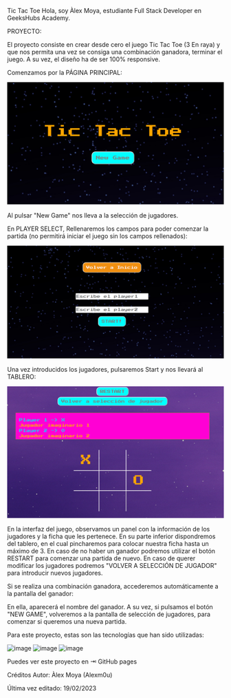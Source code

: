 Tic Tac Toe
Hola, soy Àlex Moya, estudiante Full Stack Developer en GeeksHubs Academy.

PROYECTO:

El proyecto consiste en crear desde cero el juego Tic Tac Toe (3 En raya) y que nos permita una vez se consiga una combinación ganadora, terminar el juego. A su vez, el diseño ha de ser 100% responsive.

Comenzamos por la PÁGINA PRINCIPAL:

![imagen](./img/INDEX.PNG)

Al pulsar "New Game" nos lleva a la selección de jugadores.

En PLAYER SELECT, Rellenaremos los campos para poder comenzar la partida (no permitirá iniciar el juego sin los campos rellenados):

![imagen](./img/playerselect.PNG)

Una vez introducidos los jugadores, pulsaremos Start y nos llevará al TABLERO: 

![imagen](./img/tablero.PNG)

En la interfaz del juego,  observamos un panel con la información de los jugadores y la ficha que les pertenece. En su parte inferior dispondremos del tablero, en el cual pincharemos para colocar nuestra ficha hasta un máximo de 3. En caso de no haber un ganador
podremos utilizar el botón RESTART para comenzar una partida de nuevo. En caso de querer modificar los jugadores podremos "VOLVER A SELECCIÓN DE JUGADOR" para introducir nuevos jugadores.

Si se realiza una combinación ganadora, accederemos automáticamente a la pantalla del ganador:



En ella, aparecerá el nombre del ganador. A su vez, si pulsamos el botón "NEW GAME", volveremos  a la pantalla de selección de jugadores, para comenzar si queremos una nueva partida.


Para este proyecto, estas son las tecnologías que han sido utilizadas:

![image](https://user-images.githubusercontent.com/121814511/219857042-cf3ba631-4630-4da3-a8fe-03b8d876efa8.png)
![image](https://user-images.githubusercontent.com/121814511/219857052-93327e99-d8a3-4e49-97a4-2a79219f6bc8.png)
![image](https://user-images.githubusercontent.com/121814511/219857075-187fdde4-9cee-4ceb-b896-2898e9cf173c.png)



Puedes ver este proyecto en ⇥ GitHub pages

Créditos
Autor: Àlex Moya (Alexm0u)

Última vez editado: 19/02/2023
